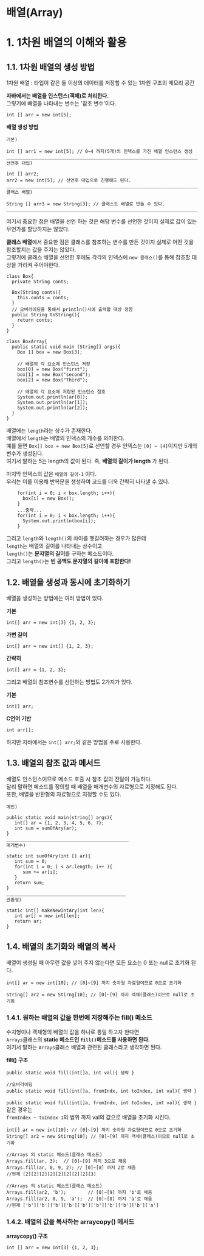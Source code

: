 배열(Array)
=======================
# 1. 1차원 배열의 이해와 활용
## 1.1. 1차원 배열의 생성 방법
   
1차원 배열 : 타입이 같은 둘 이상의 데이터를 저장할 수 있는 1차원 구조의 메모리 공간
  
**자바에서는 배열을 인스턴스(객체)로 처리한다.**  
그렇기에 배열을 나타내는 변수는 '참조 변수'이다.  
```
int [] arr = new int[5];
```
  
**배열 생성 방법**
```
기본)

int [] arr1 = new int[5]; // 0~4 까지(5개)의 인덱스를 가진 배열 인스턴스 생성 
_____________________________________________________________________________
선언후 대입)

int [] arr2;
arr2 = new int[5]; // 선언후 대입으로 진행해도 된다.
_____________________________________________________________________________
클래스 배열)

String [] arr3 = new String[3]; // 클래스도 배열로 만들 수 있다.  
_____________________________________________________________________________
```
여기서 중요한 점은 배열을 선언 하는 것은 해당 변수를 선언한 것이지 실제로 값이 있는 무언가를 할당하지는 않았다.      
   
**클래스 배열**에서 중요한 점은 클래스를 참조하는 변수를 만든 것이지 실제로 어떤 것을 참조할지는 값을 주지는 않았다.    
그렇기에 클래스 배열을 선언한 후에도 각각의 인덱스에 ```new 클래스()```를 통해 참조할 대상을 가리켜 주어야한다.   
```
class Box{
  private String conts;
  
  Box(String conts){
    this.conts = conts;
  }
  // 오버라이딩을 통해서 println()시에 출력할 대상 정함 
  public String toString(){
    return conts;
  }
}

class BoxArray{
  public static void main (String[] args){
    Box [] box = new Box[3];

    // 배열의 각 요소에 인스턴스 저장
    box[0] = new Box("first");
    box[1] = new Box("second");
    box[2] = new Box("Third");

    // 배열의 각 요소에 저장된 인스턴스 참조
    System.out.println(ar[0]);
    System.out.println(ar[1]);
    System.out.println(ar[2]);
  }
}
```
배열에는 ```length```라는 상수가 존재한다.  
배열에서 ```length```는 배열의 인덱스의 개수를 의미한다.  
예를 들면 ```Box[] box = new Box[5}```로 선언할 경우 인덱스는 ```[0] ~ [4]```이지만 5개의 변수가 생성된다.    
여기서 말하는 5는 length의 값이 된다. 즉, **배열의 길이가 length** 가 된다.    
    
마지막 인덱스의 값은 ```배열의 길이-1``` 이다.  
우리는 이를 이용해 반복문을 생성하여 코드를 더욱 간략히 나타낼 수 있다.  
```
    for(int i = 0; i < box.length; i++){
      box[i] = new Box();
    }
    ...중략...
    for(int i = 0; i < box.length; i++){
      System.out.println(box[i]);
    }
```
그리고 ```length```와 ```length()```의 차이를 헷갈려하는 경우가 많은데    
```length```는 배열의 길이를 나타내는 상수이고        
```length()```는 **문자열의 길이**를 구하는 메소드이다.    
그리고 ```length()```는 **빈 공백도 문자열의 길이에 포함한다!**  
        
## 1.2. 배열을 생성과 동시에 초기화하기   
배열을 생성하는 방법에는 여러 방법이 있다.      
   
**기본**
```
int[] arr = new int[3] {1, 2, 3};
```
**가변 길이**
```
int[] arr = new int[] {1, 2, 3};
```
**간략히**
```
int[] arr = {1, 2, 3};
```
    
그리고 배열의 참조변수를 선언하는 방법도 2가지가 있다.
   
**기본**
```
int[] arr;
```
**C언어 기반**
```
int arr[];
```
하지만 자바에서는 ```int[] arr;```와 같은 방법을 주로 사용한다.         
   
## 1.3. 배열의 참조 값과 메서드
배열도 인스턴스이므로 메소드 호출 시 참조 값의 전달이 가능하다.      
달리 말하면 메소드를 정의할 때 배열을 매개변수의 자료형으로 지정해도 된다.     
또한, 배열을 반환형의 자료형으로 지정할 수도 있다.     
```
메인)

public static void main(string[] args){
   int[] ar = {1, 2, 3, 4, 5, 6, 7};
   int sum = sumOfAry(ar);
}
_____________________________________________
매개변수)

static int sumOfAry(int [] ar){
   int sum = 0;
   for(int i = 0; i < ar.length; i++ ){
      sum += ar[i];
   }
   return sum;
}
____________________________________________
반환형)

static int[] makeNewIntAry(int len){
   int ar[] = new int[len];
   return ar;
} 
```
   
   
   
## 1.4. 배열의 초기화와 배열의 복사  
배열이 생성될 때 아무런 값을 넣어 주지 않는다면 모든 요소는 0 또는 null로 초기화 된다.  
```
int[] ar = new int[10]; // [0]~[9] 까지 숫자형 자료형이므로 0으로 초기화

String[] ar2 = new Stirng[10]; // [0]~[9] 까지 객체(클래스)이므로 null로 초기화
```
  
### 1.4.1. 원하는 배열의 값을 한번에 저장해주는 fill() 메소드  
수치형이나 객체형의 배열의 값을 하나로 통일 하고자 한다면    
```Arrays```클래스의 **static 메소드인 ```fill()```메소드를 사용하면 된다.**    
여기서 말하는 ```Arrays```클래스 배열과 관련된 클래스라고 생각하면 된다.    
   
**fill() 구조**
```
public static void fill(int[]a, int val){ 생략 }

//오버라이딩
public static void fill(int[]a, fromIndx, int toIndex, int val){ 생략 }
```
```public static void fill(int[]a, fromIndx, int toIndex, int val){ 생략 }```같은 경우는    
```fromIndex ~ toIndex-1```의 범위 까지 val의 값으로 배열을 초기화 시킨다.    

```
int[] ar = new int[10]; // [0]~[9] 까지 숫자형 자료형이므로 0으로 초기화
String[] ar2 = new Stirng[10]; // [0]~[9] 까지 객체(클래스)이므로 null로 초기화

//Arrays 의 static 메소드(클래스 메소드)
Arrays.fill(ar, 3);  // [0]~[9] 까지 3으로 채움
Arrays.fill(ar, 0, 9, 2); // [0]~[8] 까지 2로 채움 
//현재 [2][2][2][2][2][2][2][2][3]

//Arrays 의 static 메소드(클래스 메소드)
Arrays.fill(ar2, 'b');        // [0]~[9] 까지 'b'로 채움  
Arrays.fill(ar2, 0, 9, 'a');  // [0]~[8] 까지 'a'로 채움  
//현재 ['b']['b']['b']['b']['b']['b']['b']['b']['b']['a']
```

### 1.4.2. 배열의 값을 복사하는 arraycopy() 메서드

**arraycopy() 구조**
```
int [] arr = new int[3] {1, 2, 3};
```






